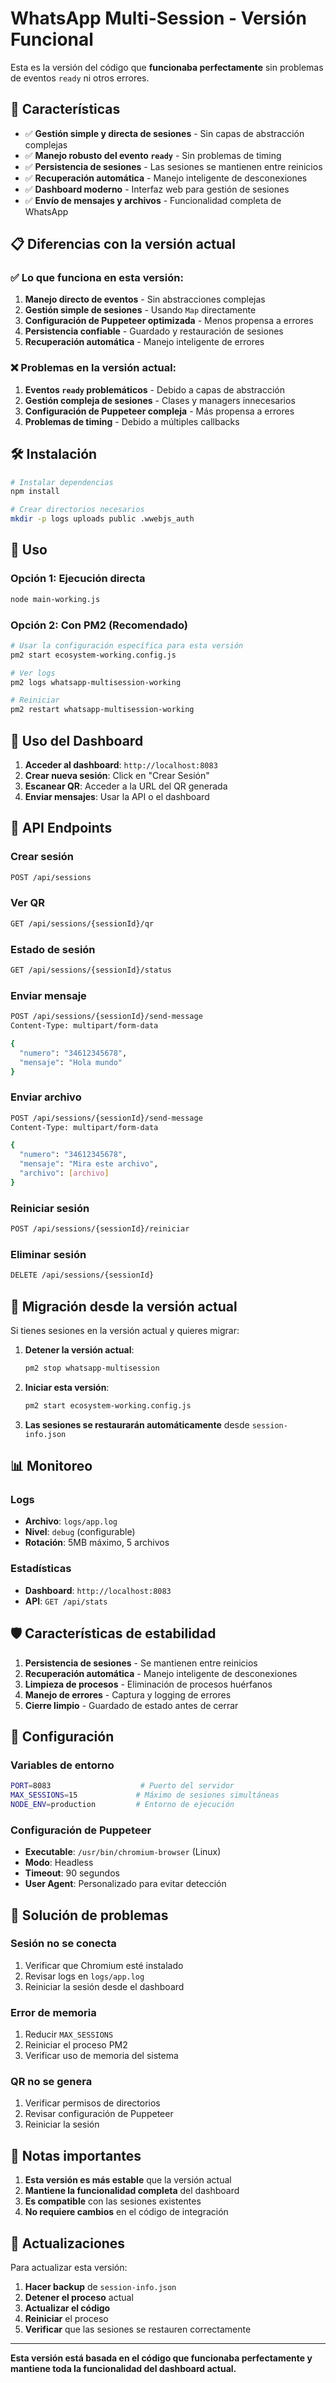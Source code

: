 # WhatsApp Multi-Session - Versión Funcional

Esta es la versión del código que **funcionaba perfectamente** sin problemas de eventos `ready` ni otros errores.

## 🚀 Características

- ✅ **Gestión simple y directa de sesiones** - Sin capas de abstracción complejas
- ✅ **Manejo robusto del evento `ready`** - Sin problemas de timing
- ✅ **Persistencia de sesiones** - Las sesiones se mantienen entre reinicios
- ✅ **Recuperación automática** - Manejo inteligente de desconexiones
- ✅ **Dashboard moderno** - Interfaz web para gestión de sesiones
- ✅ **Envío de mensajes y archivos** - Funcionalidad completa de WhatsApp

## 📋 Diferencias con la versión actual

### ✅ Lo que funciona en esta versión:
1. **Manejo directo de eventos** - Sin abstracciones complejas
2. **Gestión simple de sesiones** - Usando `Map` directamente
3. **Configuración de Puppeteer optimizada** - Menos propensa a errores
4. **Persistencia confiable** - Guardado y restauración de sesiones
5. **Recuperación automática** - Manejo inteligente de errores

### ❌ Problemas en la versión actual:
1. **Eventos `ready` problemáticos** - Debido a capas de abstracción
2. **Gestión compleja de sesiones** - Clases y managers innecesarios
3. **Configuración de Puppeteer compleja** - Más propensa a errores
4. **Problemas de timing** - Debido a múltiples callbacks

## 🛠️ Instalación

```bash
# Instalar dependencias
npm install

# Crear directorios necesarios
mkdir -p logs uploads public .wwebjs_auth
```

## 🚀 Uso

### Opción 1: Ejecución directa
```bash
node main-working.js
```

### Opción 2: Con PM2 (Recomendado)
```bash
# Usar la configuración específica para esta versión
pm2 start ecosystem-working.config.js

# Ver logs
pm2 logs whatsapp-multisession-working

# Reiniciar
pm2 restart whatsapp-multisession-working
```

## 📱 Uso del Dashboard

1. **Acceder al dashboard**: `http://localhost:8083`
2. **Crear nueva sesión**: Click en "Crear Sesión"
3. **Escanear QR**: Acceder a la URL del QR generada
4. **Enviar mensajes**: Usar la API o el dashboard

## 🔧 API Endpoints

### Crear sesión
```bash
POST /api/sessions
```

### Ver QR
```bash
GET /api/sessions/{sessionId}/qr
```

### Estado de sesión
```bash
GET /api/sessions/{sessionId}/status
```

### Enviar mensaje
```bash
POST /api/sessions/{sessionId}/send-message
Content-Type: multipart/form-data

{
  "numero": "34612345678",
  "mensaje": "Hola mundo"
}
```

### Enviar archivo
```bash
POST /api/sessions/{sessionId}/send-message
Content-Type: multipart/form-data

{
  "numero": "34612345678",
  "mensaje": "Mira este archivo",
  "archivo": [archivo]
}
```

### Reiniciar sesión
```bash
POST /api/sessions/{sessionId}/reiniciar
```

### Eliminar sesión
```bash
DELETE /api/sessions/{sessionId}
```

## 🔄 Migración desde la versión actual

Si tienes sesiones en la versión actual y quieres migrar:

1. **Detener la versión actual**:
   ```bash
   pm2 stop whatsapp-multisession
   ```

2. **Iniciar esta versión**:
   ```bash
   pm2 start ecosystem-working.config.js
   ```

3. **Las sesiones se restaurarán automáticamente** desde `session-info.json`

## 📊 Monitoreo

### Logs
- **Archivo**: `logs/app.log`
- **Nivel**: `debug` (configurable)
- **Rotación**: 5MB máximo, 5 archivos

### Estadísticas
- **Dashboard**: `http://localhost:8083`
- **API**: `GET /api/stats`

## 🛡️ Características de estabilidad

1. **Persistencia de sesiones** - Se mantienen entre reinicios
2. **Recuperación automática** - Manejo inteligente de desconexiones
3. **Limpieza de procesos** - Eliminación de procesos huérfanos
4. **Manejo de errores** - Captura y logging de errores
5. **Cierre limpio** - Guardado de estado antes de cerrar

## 🔧 Configuración

### Variables de entorno
```bash
PORT=8083                    # Puerto del servidor
MAX_SESSIONS=15             # Máximo de sesiones simultáneas
NODE_ENV=production         # Entorno de ejecución
```

### Configuración de Puppeteer
- **Executable**: `/usr/bin/chromium-browser` (Linux)
- **Modo**: Headless
- **Timeout**: 90 segundos
- **User Agent**: Personalizado para evitar detección

## 🚨 Solución de problemas

### Sesión no se conecta
1. Verificar que Chromium esté instalado
2. Revisar logs en `logs/app.log`
3. Reiniciar la sesión desde el dashboard

### Error de memoria
1. Reducir `MAX_SESSIONS`
2. Reiniciar el proceso PM2
3. Verificar uso de memoria del sistema

### QR no se genera
1. Verificar permisos de directorios
2. Revisar configuración de Puppeteer
3. Reiniciar la sesión

## 📝 Notas importantes

1. **Esta versión es más estable** que la versión actual
2. **Mantiene la funcionalidad completa** del dashboard
3. **Es compatible** con las sesiones existentes
4. **No requiere cambios** en el código de integración

## 🔄 Actualizaciones

Para actualizar esta versión:

1. **Hacer backup** de `session-info.json`
2. **Detener el proceso** actual
3. **Actualizar el código**
4. **Reiniciar** el proceso
5. **Verificar** que las sesiones se restauren correctamente

---

**Esta versión está basada en el código que funcionaba perfectamente y mantiene toda la funcionalidad del dashboard actual.** 